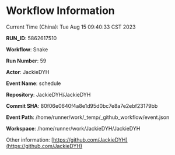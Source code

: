 # Workflow Information

Current Time (China): Tue Aug 15 09:40:33 CST 2023  

**RUN_ID**: 5862617510  

**Workflow**: Snake  

**Run Number**: 59  

**Actor**: JackieDYH  

**Event Name**: schedule  

**Repository**: JackieDYH/JackieDYH  

**Commit SHA**: 80f06e0640f4a8e1d95d0bc7e8a7e2ebf23179bb  

**Event Path**: /home/runner/work/_temp/_github_workflow/event.json  

**Workspace**: /home/runner/work/JackieDYH/JackieDYH  

Other information: [https://github.com/JackieDYH](https://github.com/JackieDYH)
